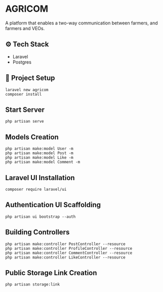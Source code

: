 # AGRICOM
A platform that enables a two-way communication between farmers, and farmers and VEOs.

## ⚙ Tech Stack
+ Laravel
+ Postgres

## 🚀 Project Setup
```
laravel new agricom
composer install
```

## Start Server
```
php artisan serve
```

## Models Creation
```
php artisan make:model User -m
php artisan make:model Post -m
php artisan make:model Like -m
php artisan make:model Comment -m
```

## Laravel UI Installation
```
composer require laravel/ui
```

## Authentication UI Scaffolding
```
php artisan ui bootstrap --auth
```

## Building Controllers
```
php artisan make:controller PostController --resource
php artisan make:controller ProfileController --resource
php artisan make:controller CommentController --resource
php artisan make:controller LikeController --resource
```

## Public Storage Link Creation
```
php artisan storage:link
```